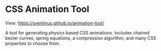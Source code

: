 # CSS Animation Tool

View: https://svenlinus.github.io/animation-tool/

A tool for generating physics based CSS animations. Includes chained bezier curves, spring equations, a compression algorithm, and many CSS properties to choose from.

